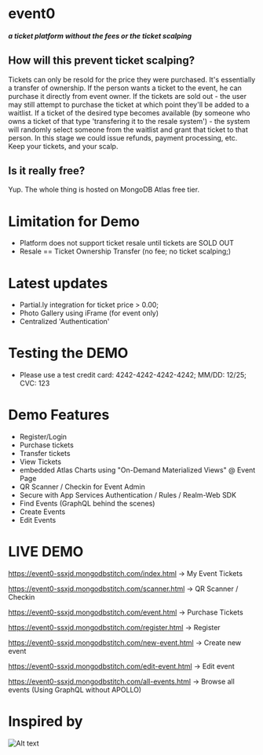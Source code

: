# event0
##### a ticket platform without the fees or the ticket scalping

## How will this prevent ticket scalping?
Tickets can only be resold for the price they were purchased. It's essentially a transfer of ownership. 
If the person wants a ticket to the event, he can purchase it directly from event owner. If the tickets are sold out - the user may still attempt to purchase the ticket at which point they'll be added to a waitlist. If a ticket of the desired type becomes available (by someone who owns a ticket of that type 'transfering it to the resale system') - the system will randomly select someone from the waitlist and grant that ticket to that person. In this stage we could issue refunds, payment processing, etc. Keep your tickets, and your scalp. 

## Is it really free?
Yup. The whole thing is hosted on MongoDB Atlas free tier. 

# Limitation for Demo
- Platform does not support ticket resale until tickets are SOLD OUT
- Resale == Ticket Ownership Transfer (no fee; no ticket scalping;)

# Latest updates
- Partial.ly integration for ticket price > 0.00;
- Photo Gallery using iFrame (for event only)
- Centralized 'Authentication'

# Testing the DEMO
- Please use a test credit card: 4242-4242-4242-4242; MM/DD: 12/25; CVC: 123


# Demo Features
- Register/Login
- Purchase tickets
- Transfer tickets
- View Tickets
- embedded Atlas Charts using "On-Demand Materialized Views" @ Event Page
- QR Scanner / Checkin for Event Admin
- Secure with App Services Authentication / Rules / Realm-Web SDK
- Find Events (GraphQL behind the scenes)
- Create Events
- Edit Events

# LIVE DEMO 
https://event0-ssxjd.mongodbstitch.com/index.html -> My Event Tickets

https://event0-ssxjd.mongodbstitch.com/scanner.html -> QR Scanner / Checkin

https://event0-ssxjd.mongodbstitch.com/event.html -> Purchase Tickets

https://event0-ssxjd.mongodbstitch.com/register.html -> Register

https://event0-ssxjd.mongodbstitch.com/new-event.html -> Create new event

https://event0-ssxjd.mongodbstitch.com/edit-event.html -> Edit event

https://event0-ssxjd.mongodbstitch.com/all-events.html -> Browse all events (Using GraphQL without APOLLO)



# Inspired by 
![Alt text](https://external-content.duckduckgo.com/iu/?u=http%3A%2F%2Fhispanicprwire.com%2Fwp-content%2Fuploads%2F2015%2F11%2FLA56683LOGO-b.jpg&f=1&nofb=1&ipt=1ba378962d2b52e51a286ce1a9a1f6e6aef7c4c18ffd67ff6543d267dc96d832&ipo=images "a title")
